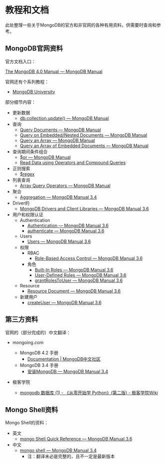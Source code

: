 # 教程和文档

此处整理一些关于MongoDB的官方和非官网的各种有用资料，供需要时查询和参考。

## MongoDB官网资料

官方文档入口：

[The MongoDB 4.0 Manual — MongoDB Manual](https://docs.mongodb.com/manual/)

官网还有个系列教程：

* [MongoDB University](https://university.mongodb.com)

部分细节内容：

* 更新数据
  * [db.collection.update() — MongoDB Manual](https://docs.mongodb.com/manual/reference/method/db.collection.update/)
* 查询
  * [Query Documents — MongoDB Manual](https://docs.mongodb.com/manual/tutorial/query-documents/)
  * [Query on Embedded/Nested Documents — MongoDB Manual](https://docs.mongodb.com/manual/tutorial/query-embedded-documents/)
  * [Query an Array — MongoDB Manual](https://docs.mongodb.com/manual/tutorial/query-arrays/)
  * [Query an Array of Embedded Documents — MongoDB Manual](https://docs.mongodb.com/manual/tutorial/query-array-of-documents/)
* 查询期间条件组合
  * [$or — MongoDB Manual](https://docs.mongodb.com/manual/reference/operator/query/or/)
  * [Read Data using Operators and Compound Queries](https://docs.mongodb.com/guides/server/read_operators/#write-an-or-query)
* 正则搜索
  * [$regex](https://docs.mongodb.com/manual/reference/operator/query/regex/#op._S_regex)
* 列表查询
  * [Array Query Operators — MongoDB Manual](https://docs.mongodb.com/manual/reference/operator/query-array/)
* 聚合
  * [Aggregation — MongoDB Manual 3.4](https://docs.mongodb.com/manual/aggregation/)
* Driver的
  * [MongoDB Drivers and Client Libraries — MongoDB Manual 3.6](https://docs.mongodb.com/manual/applications/drivers/)
* 用户和权限认证
  * Authentication
    * [Authentication — MongoDB Manual 3.6](https://docs.mongodb.com/manual/core/authentication/)
    * [authenticate — MongoDB Manual 3.6](https://docs.mongodb.com/manual/reference/command/authenticate/#dbcmd.authenticate)
  * Users
    * [Users — MongoDB Manual 3.6](https://docs.mongodb.com/manual/core/security-users/#user-authentication-database)
  * 权限
    * RBAC
      * [Role-Based Access Control — MongoDB Manual 3.6](https://docs.mongodb.com/manual/core/authorization/)
    * 角色
      * [Built-In Roles — MongoDB Manual 3.6](https://docs.mongodb.com/manual/reference/built-in-roles/#built-in-roles)
      * [User-Defined Roles — MongoDB Manual 3.6](https://docs.mongodb.com/manual/core/security-user-defined-roles/#user-defined-roles)
      * [grantRolesToUser — MongoDB Manual 3.6](https://docs.mongodb.com/manual/reference/command/grantRolesToUser/#dbcmd.grantRolesToUser)
  * Resource
    * [Resource Document — MongoDB Manual 3.6](https://docs.mongodb.com/manual/reference/resource-document/)
  * 新建用户
    * [createUser — MongoDB Manual 3.6](https://docs.mongodb.com/manual/reference/command/createUser/#dbcmd.createUser)

## 第三方资料

官网的（部分完成的）中文翻译：

* mongoing.com
  * MongoDB 4.2 手册
    * [Documentation | MongoDB中文社区](https://mongoing.com/docs4.2)
  * MongoDB 3.4 手册
    * [安装MongoDB — MongoDB Manual 3.4](https://mongoing.com/docs/)

* 极客学院
  * [mongodb 数据库 (1) - 《从零开始学 Python》(第二版) - 极客学院Wiki](http://wiki.jikexueyuan.com/project/start-learning-python/232.html)

## Mongo Shell资料

Mongo Shell的资料：
* 英文
  * [mongo Shell Quick Reference — MongoDB Manual 3.6](https://docs.mongodb.com/manual/reference/mongo-shell/)
* 中文
  * [mongo shell — MongoDB Manual 3.4](http://www.mongoing.com/docs/mongo.html)
    * 注：翻译未必是完整的，且不一定是最新版本

